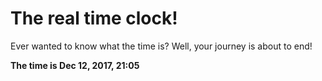 # The real time clock!

Ever wanted to know what the time is? Well, your journey is about to end!

**The time is Dec 12, 2017, 21:05**